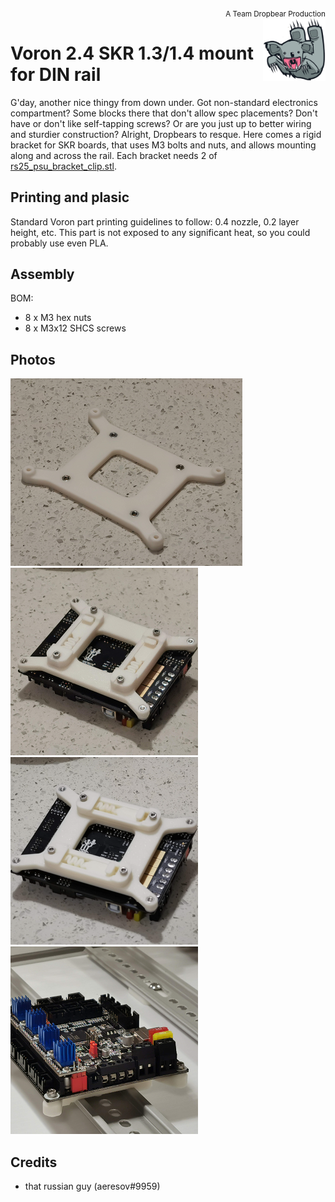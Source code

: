 
<div style="text-align: right"><sub>A Team Dropbear Production</sub></div>
<img align="right" width="100" height="100" src="images/db.png">

# Voron 2.4 SKR 1.3/1.4 mount for DIN rail

G'day, another nice thingy from down under. Got non-standard electronics compartment? Some blocks there that don't allow spec placements? Don't have or don't like self-tapping screws? Or are you just up to better wiring and sturdier construction? Alright, Dropbears to resque. Here comes a rigid bracket for SKR boards, that uses M3 bolts and nuts, and allows mounting along and across the rail. Each bracket needs 2 of [rs25_psu_bracket_clip.stl](https://github.com/VoronDesign/Voron-2/blob/Voron2.4/STLs/Electronics_Bay/rs25_psu_bracket.stl).

## Printing and plasic

Standard Voron part printing guidelines to follow: 0.4 nozzle, 0.2 layer height, etc.
This part is not exposed to any significant heat, so you could probably use even PLA.

## Assembly

BOM:
* 8 x M3 hex nuts
* 8 x M3x12 SHCS screws

## Photos

![bare 1](images/photo_bare_1.png)
![bare 2](images/photo_bare_2.png)
![bare 3](images/photo_bare_3.png)
![on rail](images/photo_railed.png)

## Credits

- that russian guy (aeresov#9959)
